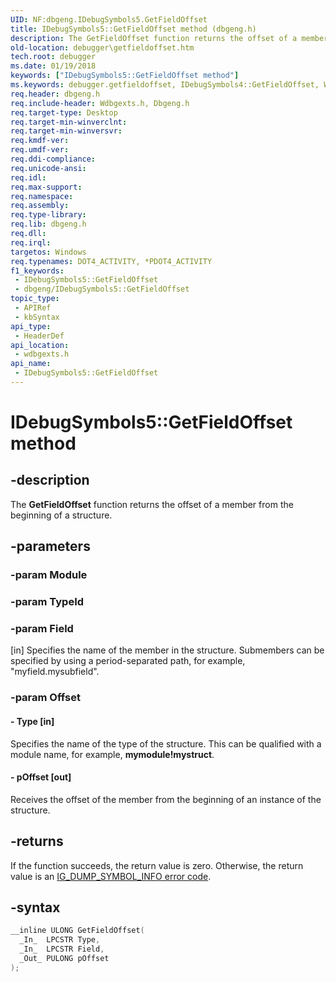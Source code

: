 ```yaml
---
UID: NF:dbgeng.IDebugSymbols5.GetFieldOffset
title: IDebugSymbols5::GetFieldOffset method (dbgeng.h)
description: The GetFieldOffset function returns the offset of a member from the beginning of a structure.
old-location: debugger\getfieldoffset.htm
tech.root: debugger
ms.date: 01/19/2018
keywords: ["IDebugSymbols5::GetFieldOffset method"]
ms.keywords: debugger.getfieldoffset, IDebugSymbols4::GetFieldOffset, WdbgExts_Ref_22c8a9bc-dec9-4eec-95c6-b265694b4385.xml, IDebugSymbols4, IDebugSymbols::GetFieldOffset, GetFieldOffset function [Windows Debugging], IDebugSymbols5::GetFieldOffset, wdbgexts/GetFieldOffset, GetFieldOffset, IDebugSymbols5, IDebugSymbols
req.header: dbgeng.h
req.include-header: Wdbgexts.h, Dbgeng.h
req.target-type: Desktop
req.target-min-winverclnt: 
req.target-min-winversvr: 
req.kmdf-ver: 
req.umdf-ver: 
req.ddi-compliance: 
req.unicode-ansi: 
req.idl: 
req.max-support: 
req.namespace: 
req.assembly: 
req.type-library: 
req.lib: dbgeng.h
req.dll: 
req.irql: 
targetos: Windows
req.typenames: DOT4_ACTIVITY, *PDOT4_ACTIVITY
f1_keywords:
 - IDebugSymbols5::GetFieldOffset
 - dbgeng/IDebugSymbols5::GetFieldOffset
topic_type:
 - APIRef
 - kbSyntax
api_type:
 - HeaderDef
api_location:
 - wdbgexts.h
api_name:
 - IDebugSymbols5::GetFieldOffset
---
```


# IDebugSymbols5::GetFieldOffset method


## -description

The <b>GetFieldOffset</b> function returns the offset of a member from the beginning of a structure.

## -parameters

### -param Module

### -param TypeId

### -param Field 

[in]
Specifies the name of the member in the structure.  Submembers can be specified by using a period-separated path, for example, "myfield.mysubfield".

### -param Offset

#### - Type [in]

Specifies the name of the type of the structure.  This can be qualified with a module name, for example, <b>mymodule!mystruct</b>.


#### - pOffset [out]

Receives the offset of the member from the beginning of an instance of the structure.

## -returns

If the function succeeds, the return value is zero. Otherwise, the return value is an <a href="/previous-versions/ff550910(v=vs.85)">IG_DUMP_SYMBOL_INFO error code</a>.

## -syntax

```cpp
__inline ULONG GetFieldOffset(
  _In_  LPCSTR Type,
  _In_  LPCSTR Field,
  _Out_ PULONG pOffset
);
```

